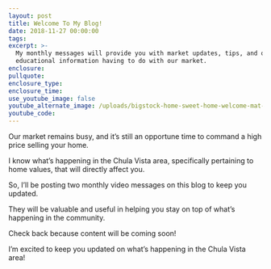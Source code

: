 ```yaml
---
layout: post
title: Welcome To My Blog!
date: 2018-11-27 00:00:00
tags:
excerpt: >-
  My monthly messages will provide you with market updates, tips, and other
  educational information having to do with our market.
enclosure:
pullquote:
enclosure_type:
enclosure_time:
use_youtube_image: false
youtube_alternate_image: /uploads/bigstock-home-sweet-home-welcome-mat-m-235686472-4.jpg
youtube_code:
---
```


Our market remains busy, and it’s still an opportune time to command a high price selling your home. &nbsp;

I know what’s happening in the Chula Vista area, specifically pertaining to home values, that will directly affect you.

So, I’ll be posting two monthly video messages on this blog to keep you updated.&nbsp;

They will be valuable and useful in helping you stay on top of what’s happening in the community.

Check back because content will be coming soon!

I’m excited to keep you updated on what’s happening in the Chula Vista area!